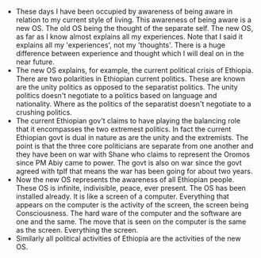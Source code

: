 - These days I have been occupied by awareness of being aware in relation to my current style of living. This awareness of being aware is a new OS. The old OS being the thought of the separate self. The new OS, as far as I know almost explains all my experiences. Note that I said it explains all my 'experiences', not my 'thoughts'. There is a huge difference between experience and thought which I will deal on in the near future. 
- The new OS explains, for example, the current political crisis of Ethiopia. There are two polarities in Ethiopian current politics. These are known are the unity politics as opposed to the separatist politics. The unity politics doesn't negotiate to a politics based on language and nationality. Where as the politics of the separatist doesn't negotiate to a crushing politics. 
- The current Ethiopian gov't claims to have playing the balancing role that it encompasses the two extremest politics. In fact the current Ethiopian govt is dual in nature as are the unity and the extremists. The point is that the three core politicians are separate from one another and they have been on war with Shane who claims to represent the Oromos since PM Abiy came to power. The govt is also on war since the govt agreed with tplf that means the war has been going for about two years. 
- Now the new OS represents the awareness of all Ethiopian people. These OS is infinite, indivisible, peace, ever present. The OS has been installed already. It is like a screen of a computer. Everything that appears on the computer is the activity of the screen, the screen being Consciousness. The hard ware of the computer and the software are one and the same. The move that is seen on the computer is the same as the screen. Everything the screen.
- Similarly all political activities of Ethiopia are the activities of the new OS.   